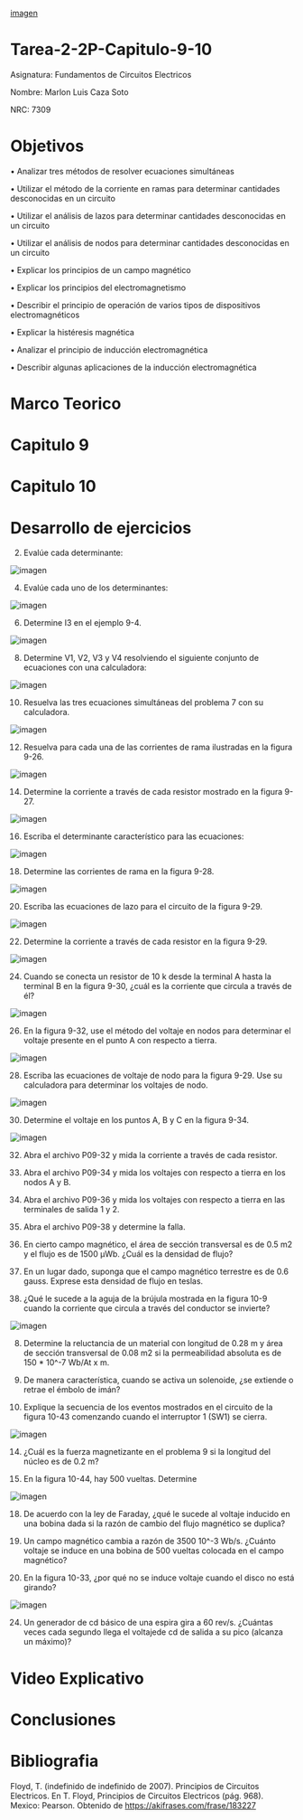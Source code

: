 [imagen](https://user-images.githubusercontent.com/105812540/169170187-c196cd47-cab4-4ce5-9db3-5f7ce407d292.png)

# Tarea-2-2P-Capitulo-9-10

Asignatura: Fundamentos de Circuitos Electricos

Nombre: Marlon Luis Caza Soto 

NRC: 7309

# Objetivos

•	Analizar tres métodos de resolver ecuaciones simultáneas

•	Utilizar el método de la corriente en ramas para determinar cantidades desconocidas en un circuito

•	Utilizar el análisis de lazos para determinar cantidades desconocidas en un circuito

•	Utilizar el análisis de nodos para determinar cantidades desconocidas en un circuito

•	Explicar los principios de un campo magnético

•	Explicar los principios del electromagnetismo

•	Describir el principio de operación de varios tipos de dispositivos electromagnéticos

•	Explicar la histéresis magnética

•	Analizar el principio de inducción electromagnética

•	Describir algunas aplicaciones de la inducción electromagnética

# Marco Teorico 

# Capitulo 9



# Capitulo 10





# Desarrollo de ejercicios 

2. Evalúe cada determinante:

![imagen](https://user-images.githubusercontent.com/105812540/177653594-aa2992ae-a4df-429b-baee-4f5461277507.png)

4. Evalúe cada uno de los determinantes:

![imagen](https://user-images.githubusercontent.com/105812540/177653844-c39e230f-8d14-42e1-8bad-a1884cc7a66d.png)

6. Determine I3 en el ejemplo 9-4.

![imagen](https://user-images.githubusercontent.com/105812540/177654008-08656279-bc8a-4539-8588-963c462997d7.png)

8. Determine V1, V2, V3 y V4 resolviendo el siguiente conjunto de ecuaciones con una calculadora:

![imagen](https://user-images.githubusercontent.com/105812540/177654377-c67b7d1d-5637-4054-9136-4a11f2b84eae.png)

10. Resuelva las tres ecuaciones simultáneas del problema 7 con su calculadora.

![imagen](https://user-images.githubusercontent.com/105812540/177654377-c67b7d1d-5637-4054-9136-4a11f2b84eae.png)

12. Resuelva para cada una de las corrientes de rama ilustradas en la figura 9-26.

![imagen](https://user-images.githubusercontent.com/105812540/177656727-0ff93dd9-4e58-4081-866c-d2f817af49b1.png)

14. Determine la corriente a través de cada resistor mostrado en la figura 9-27.

![imagen](https://user-images.githubusercontent.com/105812540/177656797-2837b625-14f7-4bf7-bd15-b34837fdcf6e.png)

16. Escriba el determinante característico para las ecuaciones:

![imagen](https://user-images.githubusercontent.com/105812540/177656875-5258bfab-331c-467a-b55e-5c5f4e56adbe.png)


18. Determine las corrientes de rama en la figura 9-28.

![imagen](https://user-images.githubusercontent.com/105812540/177656928-4bc1be1c-b43b-4a91-8742-663893e700a3.png)


20. Escriba las ecuaciones de lazo para el circuito de la figura 9-29.

![imagen](https://user-images.githubusercontent.com/105812540/177657024-12bb40c0-402f-4edc-b345-32793a08f9c6.png)

22. Determine la corriente a través de cada resistor en la figura 9-29.

![imagen](https://user-images.githubusercontent.com/105812540/177657042-f21b0763-edf9-479a-b90b-88f1478b234f.png)


24. Cuando se conecta un resistor de 10 k desde la terminal A hasta la terminal B en la figura 9-30, ¿cuál es la corriente que circula a través de él?

![imagen](https://user-images.githubusercontent.com/105812540/177657108-73f02141-b918-4859-9df0-5368350dbb60.png)

26. En la figura 9-32, use el método del voltaje en nodos para determinar el voltaje presente en el punto A con respecto a tierra.

![imagen](https://user-images.githubusercontent.com/105812540/177657147-fdc6c964-04cb-443f-a4a8-be37264e2912.png)

28. Escriba las ecuaciones de voltaje de nodo para la figura 9-29. Use su calculadora para determinar los voltajes de nodo.

![imagen](https://user-images.githubusercontent.com/105812540/177657042-f21b0763-edf9-479a-b90b-88f1478b234f.png)

30. Determine el voltaje en los puntos A, B y C en la figura 9-34.

![imagen](https://user-images.githubusercontent.com/105812540/177657243-d3db6fd5-0341-4f65-820b-52c08ca965b4.png)

32. Abra el archivo P09-32 y mida la corriente a través de cada resistor.

34. Abra el archivo P09-34 y mida los voltajes con respecto a tierra en los nodos A y B.

36. Abra el archivo P09-36 y mida los voltajes con respecto a tierra en las terminales de salida 1 y 2.

38. Abra el archivo P09-38 y determine la falla.

2. En cierto campo magnético, el área de sección transversal es de 0.5 m2 y el flujo es de 1500 μWb. ¿Cuál es la densidad de flujo?

4. En un lugar dado, suponga que el campo magnético terrestre es de 0.6 gauss. Exprese esta densidad de flujo en teslas.

6. ¿Qué le sucede a la aguja de la brújula mostrada en la figura 10-9 cuando la corriente que circula a través del conductor se invierte?

![imagen](https://user-images.githubusercontent.com/105812540/177657553-cdcbfe14-ec1e-4ff4-8875-147a9e715c90.png)

8. Determine la reluctancia de un material con longitud de 0.28 m y área de sección transversal de 0.08 m2 si la permeabilidad absoluta es de 150 * 10^-7 Wb/At x m.

10. De manera característica, cuando se activa un solenoide, ¿se extiende o retrae el émbolo de imán?

12. Explique la secuencia de los eventos mostrados en el circuito de la figura 10-43 comenzando cuando el interruptor 1 (SW1) se cierra.

![imagen](https://user-images.githubusercontent.com/105812540/177657760-4254df32-bd0a-4f87-8375-6e56ed022c1e.png)

14. ¿Cuál es la fuerza magnetizante en el problema 9 si la longitud del núcleo es de 0.2 m?

16. En la figura 10-44, hay 500 vueltas. Determine

![imagen](https://user-images.githubusercontent.com/105812540/177657832-282a5869-7da5-4390-81f7-d1dc253e10da.png)

18. De acuerdo con la ley de Faraday, ¿qué le sucede al voltaje inducido en una bobina dada si la razón de cambio del flujo magnético se duplica?

20. Un campo magnético cambia a razón de 3500  10^-3 Wb/s. ¿Cuánto voltaje se induce en una bobina de 500 vueltas colocada en el campo magnético?

22. En la figura 10-33, ¿por qué no se induce voltaje cuando el disco no está girando?

![imagen](https://user-images.githubusercontent.com/105812540/177657987-e6712ff4-f8ca-4ee8-a86c-98bed0a7c617.png)

24. Un generador de cd básico de una espira gira a 60 rev/s. ¿Cuántas veces cada segundo llega el voltajede cd de salida a su pico (alcanza un máximo)?


# Video Explicativo 



# Conclusiones 




# Bibliografia 

Floyd, T. (indefinido de indefinido de 2007). Principios de Circuitos Electricos. En T. Floyd, Principios de Circuitos Electricos (pág. 968). Mexico: Pearson. Obtenido de https://akifrases.com/frase/183227
